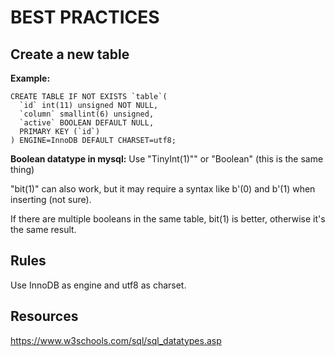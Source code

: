 # BEST PRACTICES

## Create a new table

**Example:**
```
CREATE TABLE IF NOT EXISTS `table`(
  `id` int(11) unsigned NOT NULL,
  `column` smallint(6) unsigned,
  `active` BOOLEAN DEFAULT NULL,
  PRIMARY KEY (`id`)
) ENGINE=InnoDB DEFAULT CHARSET=utf8;
```

**Boolean datatype in mysql:**
Use "TinyInt(1)"" or "Boolean" (this is the same thing)

"bit(1)" can also work, but it may require a syntax like b'(0) and b'(1) when inserting (not sure).

If there are multiple booleans in the same table, bit(1) is better, otherwise it's the same result.


## Rules

Use InnoDB as engine and utf8 as charset.

## Resources

https://www.w3schools.com/sql/sql_datatypes.asp
